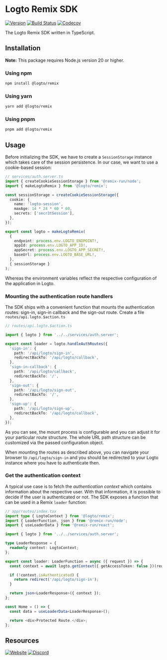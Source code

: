 # Logto Remix SDK

[![Version](https://img.shields.io/npm/v/@logto/remix)](https://www.npmjs.com/package/@logto/remix)
[![Build Status](https://github.com/logto-io/js/actions/workflows/main.yml/badge.svg)](https://github.com/logto-io/js/actions/workflows/main.yml)
[![Codecov](https://img.shields.io/codecov/c/github/logto-io/js)](https://app.codecov.io/gh/logto-io/js?branch=master)

The Logto Remix SDK written in TypeScript.

## Installation

**Note:** This package requires Node.js version 20 or higher.

### Using npm

```bash
npm install @logto/remix
```

### Using yarn

```bash
yarn add @logto/remix
```

### Using pnpm

```bash
pnpm add @logto/remix
```

## Usage

Before initializing the SDK, we have to create a `SessionStorage` instance which takes care of the session persistence. In our case, we want to use a cookie-based session:

```ts
// services/auth.server.ts
import { createCookieSessionStorage } from '@remix-run/node';
import { makeLogtoRemix } from '@logto/remix';

const sessionStorage = createCookieSessionStorage({
  cookie: {
    name: 'logto-session',
    maxAge: 14 * 24 * 60 * 60,
    secrets: ['secr3tSession'],
  },
});

export const logto = makeLogtoRemix(
  {
    endpoint: process.env.LOGTO_ENDPOINT!,
    appId: process.env.LOGTO_APP_ID!,
    appSecret: process.env.LOGTO_APP_SECRET!,
    baseUrl: process.env.LOGTO_BASE_URL!,
  },
  { sessionStorage }
);
```

Whereas the environment variables reflect the respective configuration of the application in Logto.

### Mounting the authentication route handlers

The SDK ships with a convenient function that mounts the authentication routes: sign-in, sign-in callback and the sign-out route. Create a file `routes/api.logto.$action.ts`

```ts
// routes/api.logto.$action.ts

import { logto } from '../../services/auth.server';

export const loader = logto.handleAuthRoutes({
  'sign-in': {
    path: '/api/logto/sign-in',
    redirectBackTo: '/api/logto/callback',
  },
  'sign-in-callback': {
    path: '/api/logto/callback',
    redirectBackTo: '/',
  },
  'sign-out': {
    path: '/api/logto/sign-out',
    redirectBackTo: '/',
  },
  'sign-up': {
    path: '/api/logto/sign-up',
    redirectBackTo: '/api/logto/callback',
  },
});
```

As you can see, the mount process is configurable and you can adjust it for your particular route structure. The whole URL path structure can be customized via the passed configuration object.

When mounting the routes as described above, you can navigate your browser to `/api/logto/sign-in` and you should be redirected to your Logto instance where you have to authenticate then.

### Get the authentication context

A typical use case is to fetch the _authentication context_ which contains information about the respective user. With that information, it is possible to decide if the user is authenticated or not. The SDK exposes a function that can be used in a Remix `loader` function:

```ts
// app/routes/index.tsx
import type { LogtoContext } from '@logto/remix';
import { LoaderFunction, json } from '@remix-run/node';
import { useLoaderData } from '@remix-run/react';

import { logto } from '../../services/auth.server';

type LoaderResponse = {
  readonly context: LogtoContext;
};

export const loader: LoaderFunction = async ({ request }) => {
  const context = await logto.getContext({ getAccessToken: false })(request);

  if (!context.isAuthenticated) {
    return redirect('/api/logto/sign-in');
  }

  return json<LoaderResponse>({ context });
};

const Home = () => {
  const data = useLoaderData<LoaderResponse>();

  return <div>Protected Route.</div>;
};
```

## Resources

[![Website](https://img.shields.io/badge/website-logto.io-8262F8.svg)](https://logto.io/)
[![Discord](https://img.shields.io/discord/965845662535147551?logo=discord&logoColor=ffffff&color=7389D8&cacheSeconds=600)](https://discord.gg/UEPaF3j5e6)
